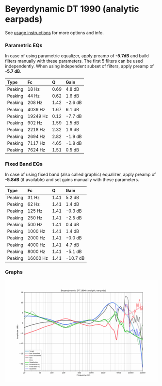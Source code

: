 # Beyerdynamic DT 1990 (analytic earpads)
See [usage instructions](https://github.com/jaakkopasanen/AutoEq#usage) for more options and info.

### Parametric EQs
In case of using parametric equalizer, apply preamp of **-5.7dB** and build filters manually
with these parameters. The first 5 filters can be used independently.
When using independent subset of filters, apply preamp of **-5.7 dB**.

| Type    | Fc       |    Q | Gain    |
|:--------|:---------|:-----|:--------|
| Peaking | 18 Hz    | 0.69 | 4.8 dB  |
| Peaking | 44 Hz    | 0.62 | 1.6 dB  |
| Peaking | 208 Hz   | 1.42 | -2.6 dB |
| Peaking | 4039 Hz  | 1.67 | 6.1 dB  |
| Peaking | 19249 Hz | 0.12 | -7.7 dB |
| Peaking | 902 Hz   | 1.59 | 1.5 dB  |
| Peaking | 2218 Hz  | 2.32 | 1.9 dB  |
| Peaking | 2694 Hz  | 2.82 | -1.9 dB |
| Peaking | 7117 Hz  | 4.65 | -1.8 dB |
| Peaking | 7624 Hz  | 1.51 | 0.5 dB  |

### Fixed Band EQs
In case of using fixed band (also called graphic) equalizer, apply preamp of **-5.8dB**
(if available) and set gains manually with these parameters.

| Type    | Fc       |    Q | Gain     |
|:--------|:---------|:-----|:---------|
| Peaking | 31 Hz    | 1.41 | 5.2 dB   |
| Peaking | 62 Hz    | 1.41 | 1.4 dB   |
| Peaking | 125 Hz   | 1.41 | -0.3 dB  |
| Peaking | 250 Hz   | 1.41 | -2.5 dB  |
| Peaking | 500 Hz   | 1.41 | 0.4 dB   |
| Peaking | 1000 Hz  | 1.41 | 1.4 dB   |
| Peaking | 2000 Hz  | 1.41 | -0.0 dB  |
| Peaking | 4000 Hz  | 1.41 | 4.7 dB   |
| Peaking | 8000 Hz  | 1.41 | -5.1 dB  |
| Peaking | 16000 Hz | 1.41 | -10.7 dB |

### Graphs
![](./Beyerdynamic%20DT%201990%20(analytic%20earpads).png)